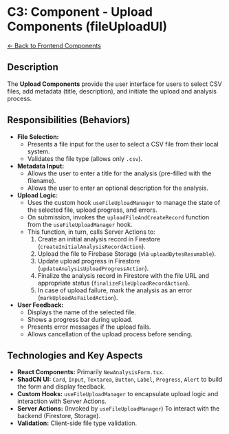 # C3: Component - Upload Components (fileUploadUI)

[<- Back to Frontend Components](./../01-frontend-app-components.md)

## Description

The **Upload Components** provide the user interface for users to select CSV files, add metadata (title, description), and initiate the upload and analysis process.

## Responsibilities (Behaviors)

- **File Selection:**
  - Presents a file input for the user to select a CSV file from their local system.
  - Validates the file type (allows only `.csv`).
- **Metadata Input:**
  - Allows the user to enter a title for the analysis (pre-filled with the filename).
  - Allows the user to enter an optional description for the analysis.
- **Upload Logic:**
  - Uses the custom hook `useFileUploadManager` to manage the state of the selected file, upload progress, and errors.
  - On submission, invokes the `uploadFileAndCreateRecord` function from the `useFileUploadManager` hook.
  - This function, in turn, calls Server Actions to:
    1.  Create an initial analysis record in Firestore (`createInitialAnalysisRecordAction`).
    2.  Upload the file to Firebase Storage (via `uploadBytesResumable`).
    3.  Update upload progress in Firestore (`updateAnalysisUploadProgressAction`).
    4.  Finalize the analysis record in Firestore with the file URL and appropriate status (`finalizeFileUploadRecordAction`).
    5.  In case of upload failure, mark the analysis as an error (`markUploadAsFailedAction`).
- **User Feedback:**
  - Displays the name of the selected file.
  - Shows a progress bar during upload.
  - Presents error messages if the upload fails.
  - Allows cancellation of the upload process before sending.

## Technologies and Key Aspects

- **React Components:** Primarily `NewAnalysisForm.tsx`.
- **ShadCN UI:** `Card`, `Input`, `Textarea`, `Button`, `Label`, `Progress`, `Alert` to build the form and display feedback.
- **Custom Hooks:** `useFileUploadManager` to encapsulate upload logic and interaction with Server Actions.
- **Server Actions:** (Invoked by `useFileUploadManager`) To interact with the backend (Firestore, Storage).
- **Validation:** Client-side file type validation.
